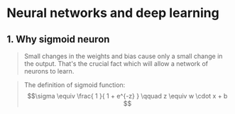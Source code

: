 # Neural networks and deep learning

## 1. Why sigmoid neuron

>    Small changes in the weights and bias cause only a small change in the output. That's the crucial fact which will allow a network of neurons to learn.

> The definition of sigmoid function:
   $$\sigma \equiv \frac{ 1 }{ 1 + e^{-z} } \qquad z \equiv w \cdot x + b $$

